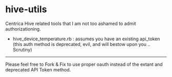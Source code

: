 # hive-utils
Centrica Hive related tools that I am not too ashamed to admit authorizationing.

* hive_device_temperature.rb : assumes you have an existing api_token (this auth method is deprecated, evil, and will bestow upon you .. Scrutiny)

---------------------
Please feel free to Fork & Fix to use proper oauth instead of the extant and deprecated API Token method.
